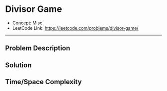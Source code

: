 # Divisor Game

- Concept: Misc
- LeetCode Link: https://leetcode.com/problems/divisor-game/

---

## Problem Description

## Solution

## Time/Space Complexity


